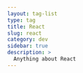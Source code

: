 ```yaml
---
layout: tag-list
type: tag
title: React
slug: react
category: dev
sidebar: true
description: >
  Anything about React
---
```

